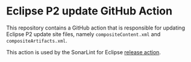 # Eclipse P2 update GitHub Action

This repository contains a GitHub action that is responsible for updating Eclipse P2 update site files, namely `compositeContent.xml` and `compositeArtifacts.xml`.

This action is used by the SonarLint for Eclipse [release action](https://github.com/SonarSource/sonarlint-eclipse/blob/master/.github/workflows/release.yml).

